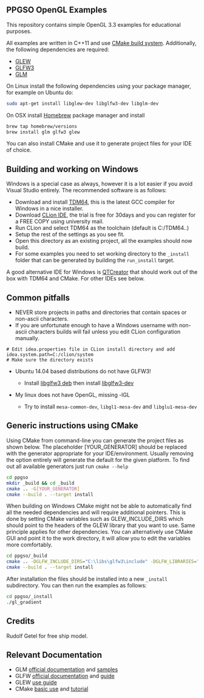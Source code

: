 PPGSO OpenGL Examples
----

This repository contains simple OpenGL 3.3 examples for educational purposes.

All examples are written in C++11 and use [CMake build system](http://cmake.org). Additionally, the following dependencies are required:

* [GLEW][1]
* [GLFW3][2]
* [GLM][3]

On Linux install the following dependencies using your package manager, for example on Ubuntu do:

```bash
sudo apt-get install libglew-dev libglfw3-dev libglm-dev
```

On OSX install [Homebrew][4] package manager and install

```bash
brew tap homebrew/versions
brew install glm glfw3 glew
```

You can also install CMake and use it to generate project files for your IDE of choice.

Building and working on Windows
----

Windows is a special case as always, however it is a lot easier if you avoid Visual Studio entirely. The recommended software is as follows:

* Download and install [TDM64][5], this is the latest GCC compiler for Windows in a nice installer.
* Download [CLion IDE][6], the trial is free for 30days and you can register for a FREE COPY using university mail.
* Run CLion and select TDM64 as the toolchain (default is C:/TDM64..)
* Setup the rest of the settings as you see fit.
* Open this directory as an existing project, all the examples should now build.
* For some examples you need to set working directory to the `_install` folder that can be generated by building the `run_install` target.

A good alternative IDE for Windows is [QTCreator][7] that should work out of the box with TDM64 and CMake. For other IDEs see below.

Common pitfalls
---
* NEVER store projects in paths and directories that contain spaces or non-ascii characters.
* If you are unfortunate enough to have a Windows username with non-ascii characters builds will fail unless you edit CLion configuration manually.

```
# Edit idea.properties file in CLion install directory and add
idea.system.path=C:/clion/system
# Make sure the directory exists
```

* Ubuntu 14.04 based distributions do not have GLFW3!
  * Install [libglfw3 deb][8] then install [libglfw3-dev][9]

* My linux does not have OpenGL, missing -lGL
  * Try to install `mesa-common-dev`, `libgl1-mesa-dev` and `libglu1-mesa-dev`

Generic instructions using CMake
----

Using CMake from command-line you can generate the project files as shown below. The placeholder [YOUR_GENERATOR] should be replaced with the generator appropriate for your IDE/environment. Usually removing the option entirely will generate the default for the given platform. To find out all available generators just run `cmake --help`

```bash
cd ppgso
mkdir _build && cd _build
cmake .. -G[YOUR_GENERATOR]
cmake --build . --target install
```

When building on Windows CMake might not be able to automatically find all the needed dependencies and will require additional pointers. This is done by setting CMake variables such as GLEW_INCLUDE_DIRS which should point to the headers of the GLEW library that you want to use. Same principle applies for other dependencies. You can alternatively use CMake GUI and point it to the work directory, it will allow you to edit the variables more comfortably.

```bash
cd ppgso/_build
cmake .. -DGLFW_INCLUDE_DIRS="C:\libs\glfw3\include" -DGLFW_LIBRARIES="C:\libs\glfw3\glfw3.dll"
cmake --build . --target install
```

After installation the files should be installed into a new `_install` subdirectory. You can then run the examples as follows:

```bash
cd ppgso/_install
./gl_gradient
```

Credits
----
Rudolf Getel for free ship model.

Relevant Documentation
----
- GLM [official documentation][10] and [samples][11]
- GLFW [official documentation][12] and [guide][13]
- GLEW [use guide][14]
- CMake [basic use][15] and [tutorial][16]

[1]: http://glew.sourceforge.net
[2]: http://www.glfw.org
[3]: http://glm.g-truc.net
[4]: http://brew.sh
[5]: http://tdm-gcc.tdragon.net
[6]: https://www.jetbrains.com/clion/
[7]: http://www.qt.io/ide/
[8]: http://launchpadlibrarian.net/173940430/libglfw3_3.0.4-1_amd64.deb
[9]: http://launchpadlibrarian.net/173940431/libglfw3-dev_3.0.4-1_amd64.deb
[10]: http://glm.g-truc.net/0.9.7/api/a00162.html
[11]: http://glm.g-truc.net/0.9.7/code.html
[12]: http://www.glfw.org/docs/latest/
[13]: http://www.glfw.org/docs/latest/quick.html
[14]: http://glew.sourceforge.net/basic.html
[15]: https://cmake.org/runningcmake/
[16]: https://cmake.org/cmake-tutorial/
